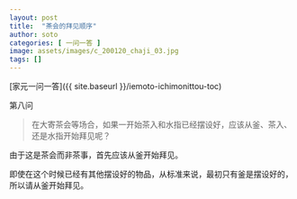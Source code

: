 ```yaml
---
layout: post
title:  "茶会的拜见顺序"
author: soto
categories: [ 一问一答 ]
image: assets/images/c_200120_chaji_03.jpg
tags: []
---
```


[家元一问一答]({{ site.baseurl }}/iemoto-ichimonittou-toc)

第八问

> 在大寄茶会等场合，如果一开始茶入和水指已经摆设好，应该从釜、茶入、还是水指开始拜见呢？

由于这是茶会而非茶事，首先应该从釜开始拜见。

即使在这个时候已经有其他摆设好的物品，从标准来说，最初只有釜是摆设好的，所以请从釜开始拜见。
